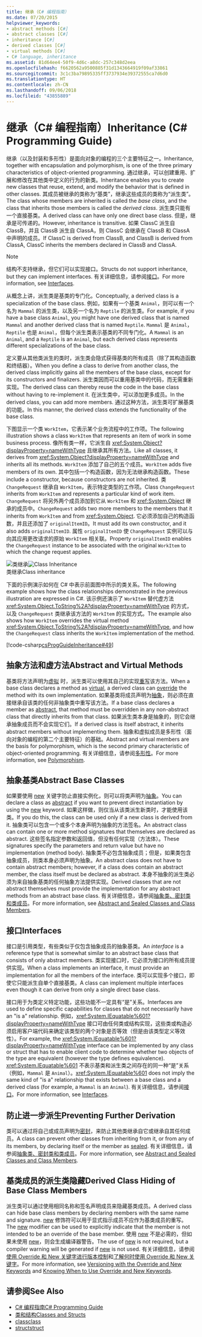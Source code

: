 ```yaml
---
title: 继承（C# 编程指南）
ms.date: 07/20/2015
helpviewer_keywords:
- abstract methods [C#]
- abstract classes [C#]
- inheritance [C#]
- derived classes [C#]
- virtual methods [C#]
- C# language, inheritance
ms.assetid: 81d64ee4-50f9-4d6c-a8dc-257c348d2eea
ms.openlocfilehash: f6620562a9500885f31d1343664919f09af33861
ms.sourcegitcommit: 3c1c3ba79895335ff3737934e39372555ca7d6d0
ms.translationtype: HT
ms.contentlocale: zh-CN
ms.lasthandoff: 09/06/2018
ms.locfileid: "43855889"
---
```

# <a name="inheritance-c-programming-guide"></a><span data-ttu-id="80555-102">继承（C# 编程指南）</span><span class="sxs-lookup"><span data-stu-id="80555-102">Inheritance (C# Programming Guide)</span></span>

<span data-ttu-id="80555-103">继承（以及封装和多形性）是面向对象的编程的三个主要特征之一。</span><span class="sxs-lookup"><span data-stu-id="80555-103">Inheritance, together with encapsulation and polymorphism, is one of the three primary characteristics of object-oriented programming.</span></span> <span data-ttu-id="80555-104">通过继承，可以创建重用、扩展和修改在其他类中定义的行为的新类。</span><span class="sxs-lookup"><span data-stu-id="80555-104">Inheritance enables you to create new classes that reuse, extend, and modify the behavior that is defined in other classes.</span></span> <span data-ttu-id="80555-105">其成员被继承的类称为“基类”，继承这些成员的类称为“派生类”。</span><span class="sxs-lookup"><span data-stu-id="80555-105">The class whose members are inherited is called the *base class*, and the class that inherits those members is called the *derived class*.</span></span> <span data-ttu-id="80555-106">派生类只能有一个直接基类。</span><span class="sxs-lookup"><span data-stu-id="80555-106">A derived class can have only one direct base class.</span></span> <span data-ttu-id="80555-107">但是，继承是可传递的。</span><span class="sxs-lookup"><span data-stu-id="80555-107">However, inheritance is transitive.</span></span> <span data-ttu-id="80555-108">如果 ClassC 派生自 ClassB，并且 ClassB 派生自 ClassA，则 ClassC 会继承在 ClassB 和 ClassA 中声明的成员。</span><span class="sxs-lookup"><span data-stu-id="80555-108">If ClassC is derived from ClassB, and ClassB is derived from ClassA, ClassC inherits the members declared in ClassB and ClassA.</span></span>  
  
> [!NOTE]
>  <span data-ttu-id="80555-109">结构不支持继承，但它们可以实现接口。</span><span class="sxs-lookup"><span data-stu-id="80555-109">Structs do not support inheritance, but they can implement interfaces.</span></span> <span data-ttu-id="80555-110">有关详细信息，请参阅[接口](../../../csharp/programming-guide/interfaces/index.md)。</span><span class="sxs-lookup"><span data-stu-id="80555-110">For more information, see [Interfaces](../../../csharp/programming-guide/interfaces/index.md).</span></span>  
  
 <span data-ttu-id="80555-111">从概念上讲，派生类是基类的专门化。</span><span class="sxs-lookup"><span data-stu-id="80555-111">Conceptually, a derived class is a specialization of the base class.</span></span> <span data-ttu-id="80555-112">例如，如果有一个基类 `Animal`，则可以有一个名为 `Mammal` 的派生类，以及另一个名为 `Reptile` 的派生类。</span><span class="sxs-lookup"><span data-stu-id="80555-112">For example, if you have a base class `Animal`, you might have one derived class that is named `Mammal` and another derived class that is named `Reptile`.</span></span> <span data-ttu-id="80555-113">`Mammal` 是 `Animal`，`Reptile` 也是 `Animal`，但每个派生类表示基类的不同专门化。</span><span class="sxs-lookup"><span data-stu-id="80555-113">A `Mammal` is an `Animal`, and a `Reptile` is an `Animal`, but each derived class represents different specializations of the base class.</span></span>  
  
 <span data-ttu-id="80555-114">定义要从其他类派生的类时，派生类会隐式获得基类的所有成员（除了其构造函数和终结器）。</span><span class="sxs-lookup"><span data-stu-id="80555-114">When you define a class to derive from another class, the derived class implicitly gains all the members of the base class, except for its constructors and finalizers.</span></span> <span data-ttu-id="80555-115">派生类因而可以重用基类中的代码，而无需重新实现。</span><span class="sxs-lookup"><span data-stu-id="80555-115">The derived class can thereby reuse the code in the base class without having to re-implement it.</span></span> <span data-ttu-id="80555-116">在派生类中，可以添加更多成员。</span><span class="sxs-lookup"><span data-stu-id="80555-116">In the derived class, you can add more members.</span></span> <span data-ttu-id="80555-117">通过这种方法，派生类可扩展基类的功能。</span><span class="sxs-lookup"><span data-stu-id="80555-117">In this manner, the derived class extends the functionality of the base class.</span></span>  
  
 <span data-ttu-id="80555-118">下图显示一个类 `WorkItem`，它表示某个业务流程中的工作项。</span><span class="sxs-lookup"><span data-stu-id="80555-118">The following illustration shows a class `WorkItem` that represents an item of work in some business process.</span></span> <span data-ttu-id="80555-119">像所有类一样，它派生自 <xref:System.Object?displayProperty=nameWithType> 且继承其所有方法。</span><span class="sxs-lookup"><span data-stu-id="80555-119">Like all classes, it derives from <xref:System.Object?displayProperty=nameWithType> and inherits all its methods.</span></span> <span data-ttu-id="80555-120">`WorkItem` 添加了自己的五个成员。</span><span class="sxs-lookup"><span data-stu-id="80555-120">`WorkItem` adds five members of its own.</span></span> <span data-ttu-id="80555-121">其中包括一个构造函数，因为无法继承构造函数。</span><span class="sxs-lookup"><span data-stu-id="80555-121">These include a constructor, because constructors are not inherited.</span></span> <span data-ttu-id="80555-122">类 `ChangeRequest` 继承自 `WorkItem`，表示特定类型的工作项。</span><span class="sxs-lookup"><span data-stu-id="80555-122">Class `ChangeRequest` inherits from `WorkItem` and represents a particular kind of work item.</span></span> <span data-ttu-id="80555-123">`ChangeRequest` 将另外两个成员添加到它从 `WorkItem` 和 <xref:System.Object> 继承的成员中。</span><span class="sxs-lookup"><span data-stu-id="80555-123">`ChangeRequest` adds two more members to the members that it inherits from `WorkItem` and from <xref:System.Object>.</span></span> <span data-ttu-id="80555-124">它必须添加自己的构造函数，并且还添加了 `originalItemID`。</span><span class="sxs-lookup"><span data-stu-id="80555-124">It must add its own constructor, and it also adds `originalItemID`.</span></span> <span data-ttu-id="80555-125">属性 `originalItemID` 使 `ChangeRequest` 实例可以与向其应用更改请求的原始 `WorkItem` 相关联。</span><span class="sxs-lookup"><span data-stu-id="80555-125">Property `originalItemID` enables the `ChangeRequest` instance to be associated with the original `WorkItem` to which the change request applies.</span></span>  
  
 <span data-ttu-id="80555-126">![类继承](../../../csharp/programming-guide/classes-and-structs/media/class_inheritance.png "Class_Inheritance")</span><span class="sxs-lookup"><span data-stu-id="80555-126">![Class Inheritance](../../../csharp/programming-guide/classes-and-structs/media/class_inheritance.png "Class_Inheritance")</span></span>  
<span data-ttu-id="80555-127">类继承</span><span class="sxs-lookup"><span data-stu-id="80555-127">Class inheritance</span></span>  
  
 <span data-ttu-id="80555-128">下面的示例演示如何在 C# 中表示前面图中所示的类关系。</span><span class="sxs-lookup"><span data-stu-id="80555-128">The following example shows how the class relationships demonstrated in the previous illustration are expressed in C#.</span></span> <span data-ttu-id="80555-129">该示例还演示了 `WorkItem` 替代虚方法 <xref:System.Object.ToString%2A?displayProperty=nameWithType> 的方式，以及 `ChangeRequest` 类继承该方法的 `WorkItem` 的实现方式。</span><span class="sxs-lookup"><span data-stu-id="80555-129">The example also shows how `WorkItem` overrides the virtual method <xref:System.Object.ToString%2A?displayProperty=nameWithType>, and how the `ChangeRequest` class inherits the `WorkItem` implementation of the method.</span></span>  
  
 [!code-csharp[csProgGuideInheritance#49](../../../csharp/programming-guide/classes-and-structs/codesnippet/CSharp/inheritance_1.cs)]  
  
## <a name="abstract-and-virtual-methods"></a><span data-ttu-id="80555-130">抽象方法和虚方法</span><span class="sxs-lookup"><span data-stu-id="80555-130">Abstract and Virtual Methods</span></span>  
 <span data-ttu-id="80555-131">基类将方法声明为[虚拟](../../../csharp/language-reference/keywords/virtual.md) 时，派生类可以使用其自己的实现[重写](../../../csharp/language-reference/keywords/override.md)该方法。</span><span class="sxs-lookup"><span data-stu-id="80555-131">When a base class declares a method as [virtual](../../../csharp/language-reference/keywords/virtual.md), a derived class can [override](../../../csharp/language-reference/keywords/override.md) the method with its own implementation.</span></span> <span data-ttu-id="80555-132">如果基类将成员声明为[抽象](../../../csharp/language-reference/keywords/abstract.md)，则必须在直接继承自该类的任何非抽象类中重写该方法。</span><span class="sxs-lookup"><span data-stu-id="80555-132">If a base class declares a member as [abstract](../../../csharp/language-reference/keywords/abstract.md), that method must be overridden in any non-abstract class that directly inherits from that class.</span></span> <span data-ttu-id="80555-133">如果派生类本身是抽象的，则它会继承抽象成员而不会实现它们。</span><span class="sxs-lookup"><span data-stu-id="80555-133">If a derived class is itself abstract, it inherits abstract members without implementing them.</span></span> <span data-ttu-id="80555-134">抽象和虚拟成员是多形性（面向对象的编程的第二个主要特征）的基础。</span><span class="sxs-lookup"><span data-stu-id="80555-134">Abstract and virtual members are the basis for polymorphism, which is the second primary characteristic of object-oriented programming.</span></span> <span data-ttu-id="80555-135">有关详细信息，请参阅[多形性](../../../csharp/programming-guide/classes-and-structs/polymorphism.md)。</span><span class="sxs-lookup"><span data-stu-id="80555-135">For more information, see [Polymorphism](../../../csharp/programming-guide/classes-and-structs/polymorphism.md).</span></span>  
  
## <a name="abstract-base-classes"></a><span data-ttu-id="80555-136">抽象基类</span><span class="sxs-lookup"><span data-stu-id="80555-136">Abstract Base Classes</span></span>  
 <span data-ttu-id="80555-137">如果要使用 [new](../../../csharp/language-reference/keywords/new.md) 关键字防止直接实例化，则可以将类声明为[抽象](../../../csharp/language-reference/keywords/abstract.md)。</span><span class="sxs-lookup"><span data-stu-id="80555-137">You can declare a class as [abstract](../../../csharp/language-reference/keywords/abstract.md) if you want to prevent direct instantiation by using the [new](../../../csharp/language-reference/keywords/new.md) keyword.</span></span> <span data-ttu-id="80555-138">如果这样做，则仅当从该类派生新类时，才能使用该类。</span><span class="sxs-lookup"><span data-stu-id="80555-138">If you do this, the class can be used only if a new class is derived from it.</span></span> <span data-ttu-id="80555-139">抽象类可以包含一个或多个本身声明为抽象的方法签名。</span><span class="sxs-lookup"><span data-stu-id="80555-139">An abstract class can contain one or more method signatures that themselves are declared as abstract.</span></span> <span data-ttu-id="80555-140">这些签名指定参数和返回值，但没有任何实现（方法体）。</span><span class="sxs-lookup"><span data-stu-id="80555-140">These signatures specify the parameters and return value but have no implementation (method body).</span></span> <span data-ttu-id="80555-141">抽象类不必包含抽象成员；但是，如果类包含抽象成员，则类本身必须声明为抽象。</span><span class="sxs-lookup"><span data-stu-id="80555-141">An abstract class does not have to contain abstract members; however, if a class does contain an abstract member, the class itself must be declared as abstract.</span></span> <span data-ttu-id="80555-142">本身不抽象的派生类必须为来自抽象基类的任何抽象方法提供实现。</span><span class="sxs-lookup"><span data-stu-id="80555-142">Derived classes that are not abstract themselves must provide the implementation for any abstract methods from an abstract base class.</span></span> <span data-ttu-id="80555-143">有关详细信息，请参阅[抽象类、密封类和类成员](../../../csharp/programming-guide/classes-and-structs/abstract-and-sealed-classes-and-class-members.md)。</span><span class="sxs-lookup"><span data-stu-id="80555-143">For more information, see [Abstract and Sealed Classes and Class Members](../../../csharp/programming-guide/classes-and-structs/abstract-and-sealed-classes-and-class-members.md).</span></span>  
  
## <a name="interfaces"></a><span data-ttu-id="80555-144">接口</span><span class="sxs-lookup"><span data-stu-id="80555-144">Interfaces</span></span>  
 <span data-ttu-id="80555-145">接口是引用类型，有些类似于仅包含抽象成员的抽象基类。</span><span class="sxs-lookup"><span data-stu-id="80555-145">An *interface* is a reference type that is somewhat similar to an abstract base class that consists of only abstract members.</span></span> <span data-ttu-id="80555-146">类实现接口时，它必须为接口的所有成员提供实现。</span><span class="sxs-lookup"><span data-stu-id="80555-146">When a class implements an interface, it must provide an implementation for all the members of the interface.</span></span> <span data-ttu-id="80555-147">类可以实现多个接口，即使它只能派生自单个直接基类。</span><span class="sxs-lookup"><span data-stu-id="80555-147">A class can implement multiple interfaces even though it can derive from only a single direct base class.</span></span>  
  
 <span data-ttu-id="80555-148">接口用于为类定义特定功能，这些功能不一定具有“是”关系。</span><span class="sxs-lookup"><span data-stu-id="80555-148">Interfaces are used to define specific capabilities for classes that do not necessarily have an "is a" relationship.</span></span> <span data-ttu-id="80555-149">例如，<xref:System.IEquatable%601?displayProperty=nameWithType> 接口可由任何类或结构实现，这些类或构造必须启用客户端代码来确定该类型的两个对象是否等效（但是由该类型定义等效性）。</span><span class="sxs-lookup"><span data-stu-id="80555-149">For example, the <xref:System.IEquatable%601?displayProperty=nameWithType> interface can be implemented by any class or struct that has to enable client code to determine whether two objects of the type are equivalent (however the type defines equivalence).</span></span> <span data-ttu-id="80555-150"><xref:System.IEquatable%601> 不表示基类和派生类之间存在的同一种“是”关系（例如，`Mammal` 是 `Animal`）。</span><span class="sxs-lookup"><span data-stu-id="80555-150"><xref:System.IEquatable%601> does not imply the same kind of "is a" relationship that exists between a base class and a derived class (for example, a `Mammal` is an `Animal`).</span></span> <span data-ttu-id="80555-151">有关详细信息，请参阅[接口](../../../csharp/programming-guide/interfaces/index.md)。</span><span class="sxs-lookup"><span data-stu-id="80555-151">For more information, see [Interfaces](../../../csharp/programming-guide/interfaces/index.md).</span></span>  
  
## <a name="preventing-further-derivation"></a><span data-ttu-id="80555-152">防止进一步派生</span><span class="sxs-lookup"><span data-stu-id="80555-152">Preventing Further Derivation</span></span>  
 <span data-ttu-id="80555-153">类可以通过将自己或成员声明为[密封](../../../csharp/language-reference/keywords/sealed.md)，来防止其他类继承自它或继承自其任何成员。</span><span class="sxs-lookup"><span data-stu-id="80555-153">A class can prevent other classes from inheriting from it, or from any of its members, by declaring itself or the member as [sealed](../../../csharp/language-reference/keywords/sealed.md).</span></span> <span data-ttu-id="80555-154">有关详细信息，请参阅[抽象类、密封类和类成员](../../../csharp/programming-guide/classes-and-structs/abstract-and-sealed-classes-and-class-members.md)。</span><span class="sxs-lookup"><span data-stu-id="80555-154">For more information, see [Abstract and Sealed Classes and Class Members](../../../csharp/programming-guide/classes-and-structs/abstract-and-sealed-classes-and-class-members.md).</span></span>  
  
## <a name="derived-class-hiding-of-base-class-members"></a><span data-ttu-id="80555-155">基类成员的派生类隐藏</span><span class="sxs-lookup"><span data-stu-id="80555-155">Derived Class Hiding of Base Class Members</span></span>  
 <span data-ttu-id="80555-156">派生类可以通过使用相同名称和签名声明成员来隐藏基类成员。</span><span class="sxs-lookup"><span data-stu-id="80555-156">A derived class can hide base class members by declaring members with the same name and signature.</span></span> <span data-ttu-id="80555-157">[new](../../../csharp/language-reference/keywords/new.md) 修饰符可以用于显式指示成员不应作为基类成员的重写。</span><span class="sxs-lookup"><span data-stu-id="80555-157">The [new](../../../csharp/language-reference/keywords/new.md) modifier can be used to explicitly indicate that the member is not intended to be an override of the base member.</span></span> <span data-ttu-id="80555-158">使用 [new](../../../csharp/language-reference/keywords/new.md) 不是必需的，但如果未使用 [new](../../../csharp/language-reference/keywords/new.md)，则会生成编译器警告。</span><span class="sxs-lookup"><span data-stu-id="80555-158">The use of [new](../../../csharp/language-reference/keywords/new.md) is not required, but a compiler warning will be generated if [new](../../../csharp/language-reference/keywords/new.md) is not used.</span></span> <span data-ttu-id="80555-159">有关详细信息，请参阅[使用 Override 和 New 关键字进行版本控制](../../../csharp/programming-guide/classes-and-structs/versioning-with-the-override-and-new-keywords.md)和[了解何时使用 Override 和 New 关键字](../../../csharp/programming-guide/classes-and-structs/knowing-when-to-use-override-and-new-keywords.md)。</span><span class="sxs-lookup"><span data-stu-id="80555-159">For more information, see [Versioning with the Override and New Keywords](../../../csharp/programming-guide/classes-and-structs/versioning-with-the-override-and-new-keywords.md) and [Knowing When to Use Override and New Keywords](../../../csharp/programming-guide/classes-and-structs/knowing-when-to-use-override-and-new-keywords.md).</span></span>  
  
## <a name="see-also"></a><span data-ttu-id="80555-160">请参阅</span><span class="sxs-lookup"><span data-stu-id="80555-160">See Also</span></span>

- [<span data-ttu-id="80555-161">C# 编程指南</span><span class="sxs-lookup"><span data-stu-id="80555-161">C# Programming Guide</span></span>](../../../csharp/programming-guide/index.md)  
- [<span data-ttu-id="80555-162">类和结构</span><span class="sxs-lookup"><span data-stu-id="80555-162">Classes and Structs</span></span>](../../../csharp/programming-guide/classes-and-structs/index.md)  
- [<span data-ttu-id="80555-163">class</span><span class="sxs-lookup"><span data-stu-id="80555-163">class</span></span>](../../../csharp/language-reference/keywords/class.md)  
- [<span data-ttu-id="80555-164">struct</span><span class="sxs-lookup"><span data-stu-id="80555-164">struct</span></span>](../../../csharp/language-reference/keywords/struct.md)
